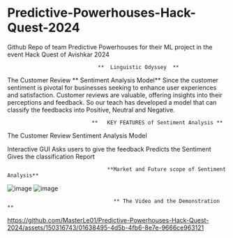 # Predictive-Powerhouses-Hack-Quest-2024
Github Repo of team Predictive Powerhouses for their ML project in the event Hack Quest of Avishkar 2024
               
                 
                                 **  Linguistic Odyssey  **
                                 
The Customer Review   ** Sentiment Analysis Model**
Since the customer sentiment is pivotal for businesses seeking to enhance user experiences and satisfaction. Customer reviews are valuable, offering insights into their perceptions and feedback. So our teach has developed a model that can classify the feedbacks into Positive, Neutral and Negative.

                               **   KEY FEATURES of Sentiment Analysis **
                               
The Customer Review Sentiment Analysis Model

Interactive GUI
Asks users to give the feedback
Predicts the Sentiment 
Gives the classification Report

                                    **Market and Future scope of Sentiment Analysis**
![image](https://github.com/MasterLe01/Predictive-Powerhouses-Hack-Quest-2024/assets/144511421/ad45b1d3-1280-4ae1-a608-0b8b666c2308)
![image](https://github.com/MasterLe01/Predictive-Powerhouses-Hack-Quest-2024/assets/144511421/31ee3a1f-5611-4efc-91d5-0fb12ecc65d8)

                                      ** The Video and the Demonstration **


https://github.com/MasterLe01/Predictive-Powerhouses-Hack-Quest-2024/assets/150316743/01638495-4d5b-4fb6-8e7e-9666ce963121




